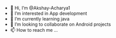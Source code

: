 - 👋 Hi, I’m @Akshay-Acharya1
- 👀 I’m interested in App development
- 🌱 I’m currently learning java
- 💞️ I’m looking to collaborate on Android projects
- 📫 How to reach me ...

<!---
Akshay-Acharya1/Akshay-Acharya1 is a ✨ special ✨ repository because its `README.md` (this file) appears on your GitHub profile.
You can click the Preview link to take a look at your changes.
--->
